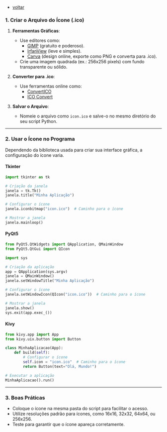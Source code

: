 - [voltar](https://github.com/0joseDark/modules/blob/main/README.md)
### **1. Criar o Arquivo do Ícone (.ico)**

1. **Ferramentas Gráficas**:
   - Use editores como:
     - [GIMP](https://www.gimp.org/) (gratuito e poderoso).
     - [IrfanView](https://www.irfanview.com/) (leve e simples).
     - [Canva](https://www.canva.com/) (design online, exporte como PNG e converta para .ico).
   - Crie uma imagem quadrada (ex.: 256x256 pixels) com fundo transparente ou sólido.

2. **Converter para .ico**:
   - Use ferramentas online como:
     - [ConvertICO](https://convertico.com/)
     - [ICO Convert](https://icoconvert.com/)

3. **Salvar o Arquivo**:
   - Nomeie o arquivo como `icon.ico` e salve-o no mesmo diretório do seu script Python.

---

### **2. Usar o Ícone no Programa**

Dependendo da biblioteca usada para criar sua interface gráfica, a configuração do ícone varia.

#### **Tkinter**
```python
import tkinter as tk

# Criação da janela
janela = tk.Tk()
janela.title("Minha Aplicação")

# Configurar o ícone
janela.iconbitmap("icon.ico")  # Caminho para o ícone

# Mostrar a janela
janela.mainloop()
```

#### **PyQt5**
```python
from PyQt5.QtWidgets import QApplication, QMainWindow
from PyQt5.QtGui import QIcon

import sys

# Criação da aplicação
app = QApplication(sys.argv)
janela = QMainWindow()
janela.setWindowTitle("Minha Aplicação")

# Configurar o ícone
janela.setWindowIcon(QIcon("icon.ico"))  # Caminho para o ícone

# Mostrar a janela
janela.show()
sys.exit(app.exec_())
```

#### **Kivy**
```python
from kivy.app import App
from kivy.uix.button import Button

class MinhaAplicacao(App):
    def build(self):
        # Configurar o ícone
        self.icon = "icon.ico"  # Caminho para o ícone
        return Button(text="Olá, Mundo!")

# Executar a aplicação
MinhaAplicacao().run()
```

---

### **3. Boas Práticas**
- Coloque o ícone na mesma pasta do script para facilitar o acesso.
- Utilize resoluções padrão para ícones, como 16x16, 32x32, 64x64, ou 256x256.
- Teste para garantir que o ícone apareça corretamente.
